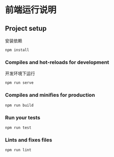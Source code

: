 # 前端运行说明

## Project setup

安装依赖

```
npm install
```

### Compiles and hot-reloads for development

开发环境下运行

```
npm run serve
```

### Compiles and minifies for production
```
npm run build
```

### Run your tests
```
npm run test
```

### Lints and fixes files
```
npm run lint
```
